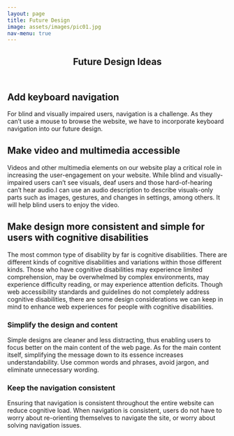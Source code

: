 ```yaml
---
layout: page
title: Future Design
image: assets/images/pic01.jpg
nav-menu: true
---
```


<!-- Main -->
<div id="main" class="alt">

<!-- One -->
<section id="one">
	<div class="inner">
		<header class="major">
			<h1>Future Design Ideas</h1>
		</header>

<!-- Content -->
<h2 id="content">Add keyboard navigation</h2>
<p>For blind and visually impaired users, navigation is a challenge. As they can’t use a mouse to browse the website, we have to incorporate keyboard navigation into our future design.</p>

<h2 id="content">Make video and multimedia accessible</h2>
<p>Videos and other multimedia elements on our website play a critical role in increasing the user-engagement on your website. While blind and visually-impaired users can’t see visuals, deaf users and those hard-of-hearing can’t hear audio.I can use an audio description to describe visuals-only parts such as images, gestures, and changes in settings, among others. It will help blind users to enjoy the video.</p>
		
<h2 id="content">Make design more consistent and simple for users with cognitive disabilities</h2>
<p>The most common type of disability by far is cognitive disabilities. There are different kinds of cognitive disabilities and variations within those different kinds. Those who have cognitive disabilities may experience limited comprehension, may be overwhelmed by complex environments, may experience difficulty reading, or may experience attention deficits. Though web accessibility standards and guidelines do not completely address cognitive disabilities, there are some design considerations we can keep in mind to enhance web experiences for people with cognitive disabilities.</p>
		
<div class="row">
	<div class="6u 12u$(small)">
		<h3>Simplify the design and content</h3>
		<p>Simple designs are cleaner and less distracting, thus enabling users to focus better on the main content of the web page. As for the main content itself, simplifying the message down to its essence increases understandability. Use common words and phrases, avoid jargon, and eliminate unnecessary wording.</p>
	</div>
	<div class="6u$ 12u$(small)">
		<h3>Keep the navigation consistent</h3>
		<p>Ensuring that navigation is consistent throughout the entire website can reduce cognitive load. When navigation is consistent, users do not have to worry about re-orienting themselves to navigate the site, or worry about solving navigation issues.</p>
	</div>
</div>

		
</div>
</section>


</div>
